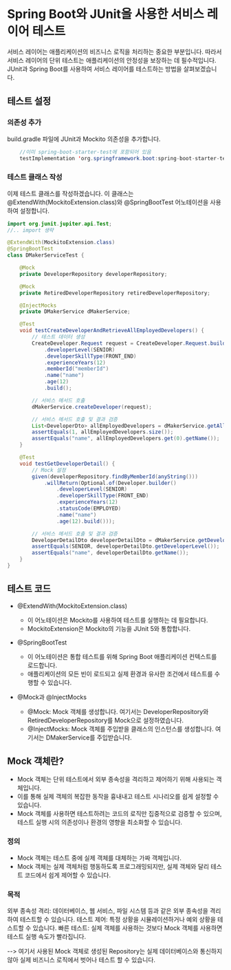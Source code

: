 

# Spring Boot와 JUnit을 사용한 서비스 레이어 테스트
서비스 레이어는 애플리케이션의 비즈니스 로직을 처리하는 중요한 부분입니다. 
따라서 서비스 레이어의 단위 테스트는 애플리케이션의 안정성을 보장하는 데 필수적입니다. 
JUnit과 Spring Boot를 사용하여 서비스 레이어를 테스트하는 방법을 살펴보겠습니다. 

## 테스트 설정

### 의존성 추가
build.gradle 파일에 JUnit과 Mockito 의존성을 추가합니다.
```java
    //이미 spring-boot-starter-test에 포함되어 있음
	testImplementation 'org.springframework.boot:spring-boot-starter-test'
```
### 테스트 클래스 작성
이제 테스트 클래스를 작성하겠습니다.
이 클래스는 @ExtendWith(MockitoExtension.class)와 @SpringBootTest 어노테이션을 사용하여 설정합니다.

```java
import org.junit.jupiter.api.Test;
//.. import 생략

@ExtendWith(MockitoExtension.class)
@SpringBootTest
class DMakerServiceTest {

    @Mock
    private DeveloperRepository developerRepository;

    @Mock
    private RetiredDeveloperRepository retiredDeveloperRepository;

    @InjectMocks
    private DMakerService dMakerService;

    @Test
    void testCreateDeveloperAndRetrieveAllEmployedDevelopers() {
        // 테스트 데이터 생성
        CreateDeveloper.Request request = CreateDeveloper.Request.builder()
            .developerLevel(SENIOR)
            .developerSkillType(FRONT_END)
            .experienceYears(12)
            .memberId("memberId")
            .name("name")
            .age(12)
            .build();

        // 서비스 메서드 호출
        dMakerService.createDeveloper(request);

        // 서비스 메서드 호출 및 결과 검증
        List<DeveloperDto> allEmployedDevelopers = dMakerService.getAllEmployedDevelopers();
        assertEquals(1, allEmployedDevelopers.size());
        assertEquals("name", allEmployedDevelopers.get(0).getName());
    }

    @Test
    void testGetDeveloperDetail() {
        // Mock 설정
        given(developerRepository.findByMemberId(anyString()))
            .willReturn(Optional.of(Developer.builder()
                .developerLevel(SENIOR)
                .developerSkillType(FRONT_END)
                .experienceYears(12)
                .statusCode(EMPLOYED)
                .name("name")
                .age(12).build()));

        // 서비스 메서드 호출 및 결과 검증
        DeveloperDetailDto developerDetailDto = dMakerService.getDeveloperDetail("memberId");
        assertEquals(SENIOR, developerDetailDto.getDeveloperLevel());
        assertEquals("name", developerDetailDto.getName());
    }
}
```
## 테스트 코드
- @ExtendWith(MockitoExtension.class)
  - 이 어노테이션은 Mockito를 사용하여 테스트를 실행하는 데 필요합니다. 
  - MockitoExtension은 Mockito의 기능을 JUnit 5와 통합합니다.

- @SpringBootTest
  - 이 어노테이션은 통합 테스트를 위해 Spring Boot 애플리케이션 컨텍스트를 로드합니다. 
  - 애플리케이션의 모든 빈이 로드되고 실제 환경과 유사한 조건에서 테스트를 수행할 수 있습니다.

- @Mock과 @InjectMocks
  - @Mock: Mock 객체를 생성합니다. 여기서는 DeveloperRepository와 RetiredDeveloperRepository를 Mock으로 설정하였습니다. 
  - @InjectMocks: Mock 객체를 주입받을 클래스의 인스턴스를 생성합니다. 여기서는 DMakerService를 주입받습니다.

## Mock 객체란?

- Mock 객체는 단위 테스트에서 외부 종속성을 격리하고 제어하기 위해 사용되는 객체입니다. 
- 이를 통해 실제 객체의 복잡한 동작을 흉내내고 테스트 시나리오를 쉽게 설정할 수 있습니다. 
- Mock 객체를 사용하면 테스트하려는 코드의 로직만 집중적으로 검증할 수 있으며, 테스트 실행 시의 의존성이나 환경의 영향을 최소화할 수 있습니다.

### 정의 
 - Mock 객체는 테스트 중에 실제 객체를 대체하는 가짜 객체입니다. 
 - Mock 객체는 실제 객체처럼 행동하도록 프로그래밍되지만, 실제 객체와 달리 테스트 코드에서 쉽게 제어할 수 있습니다.

### 목적
외부 종속성 격리: 데이터베이스, 웹 서비스, 파일 시스템 등과 같은 외부 종속성을 격리하여 테스트할 수 있습니다.
테스트 제어: 특정 상황을 시뮬레이션하거나 예외 상황을 테스트할 수 있습니다.
빠른 테스트: 실제 객체를 사용하는 것보다 Mock 객체를 사용하면 테스트 실행 속도가 빨라집니다.

--> 여기서 사용된 Mock 객체로 생성된 Repository는 실제 데이터베이스와 통신하지 않아 실제 비즈니스 로직에서 벗어나 테스트 할 수 있습니다.
